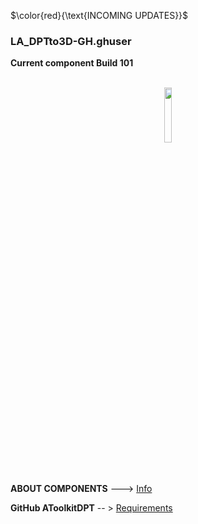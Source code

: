 $\color{red}{\text{INCOMING UPDATES}}$


### LA_DPTto3D-GH.ghuser 
**Current component Build 101**

<br>

<div align="center">
<img src="https://ambrosinus.altervista.org/blog/wp-content/uploads/2023/02/DPTto3D_comp_02.png" width="15%" height="15%">
</div>
<br>
<br>

**ABOUT COMPONENTS**  ---> [Info]()

**GitHub AToolkitDPT**       -- > [Requirements](https://github.com/lucianoambrosini/AToolkitDpt)

